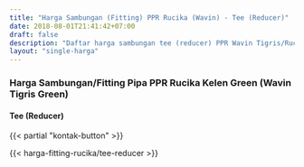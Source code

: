 ```yaml
---
title: "Harga Sambungan (Fitting) PPR Rucika (Wavin) - Tee (Reducer)"
date: 2018-08-01T21:41:42+07:00
draft: false
description: "Daftar harga sambungan tee (reducer) PPR Wavin Tigris/Rucika Kelen paling update. Siap kirim ke seluruh daerah di Indonesia."
layout: "single-harga"
---
```


### Harga Sambungan/Fitting Pipa PPR Rucika Kelen Green (Wavin Tigris Green)

#### Tee (Reducer)

{{< partial "kontak-button" >}}

{{< harga-fitting-rucika/tee-reducer >}}